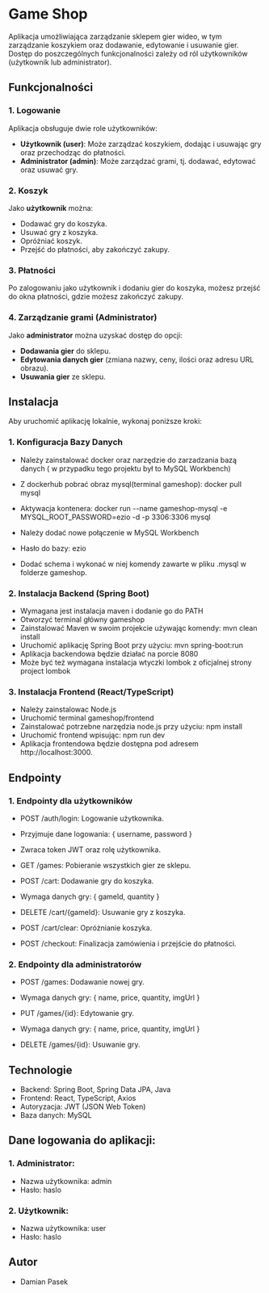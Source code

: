 # Game Shop

Aplikacja umożliwiająca zarządzanie sklepem gier wideo, w tym zarządzanie koszykiem oraz dodawanie, edytowanie i usuwanie gier. Dostęp do poszczególnych funkcjonalności zależy od ról użytkowników (użytkownik lub administrator).

## Funkcjonalności

### 1. Logowanie

Aplikacja obsługuje dwie role użytkowników:

- **Użytkownik (user)**: Może zarządzać koszykiem, dodając i usuwając gry oraz przechodząc do płatności.
- **Administrator (admin)**: Może zarządzać grami, tj. dodawać, edytować oraz usuwać gry.

### 2. Koszyk

Jako **użytkownik** można:

- Dodawać gry do koszyka.
- Usuwać gry z koszyka.
- Opróżniać koszyk.
- Przejść do płatności, aby zakończyć zakupy.

### 3. Płatności

Po zalogowaniu jako użytkownik i dodaniu gier do koszyka, możesz przejść do okna płatności, gdzie możesz zakończyć zakupy.

### 4. Zarządzanie grami (Administrator)

Jako **administrator** można uzyskać dostęp do opcji:

- **Dodawania gier** do sklepu.
- **Edytowania danych gier** (zmiana nazwy, ceny, ilości oraz adresu URL obrazu).
- **Usuwania gier** ze sklepu.

## Instalacja

Aby uruchomić aplikację lokalnie, wykonaj poniższe kroki:

### 1. Konfiguracja Bazy Danych

- Należy zainstalować docker oraz narzędzie do zarzadzania bazą danych ( w przypadku tego projektu był to MySQL Workbench)
- Z dockerhub pobrać obraz mysql(terminal gameshop): docker pull mysql
- Aktywacja kontenera: docker run --name gameshop-mysql -e MYSQL_ROOT_PASSWORD=ezio -d -p 3306:3306 mysql

- Należy dodać nowe połączenie w MySQL Workbench
- Hasło do bazy: ezio
- Dodać schema i wykonać w niej komendy zawarte w pliku .mysql w folderze gameshop.

### 2. Instalacja Backend (Spring Boot)

- Wymagana jest instalacja maven i dodanie go do PATH
- Otworzyć terminal główny gameshop
- Zainstalować Maven w swoim projekcie używając komendy: mvn clean install
- Uruchomić aplikację Spring Boot przy użyciu: mvn spring-boot:run
- Aplikacja backendowa będzie działać na porcie 8080
- Może być też wymagana instalacja wtyczki lombok z oficjalnej strony project lombok

### 3. Instalacja Frontend (React/TypeScript)

- Należy zainstalowac Node.js
- Uruchomić terminal gameshop/frontend
- Zainstalować potrzebne narzędzia node.js przy użyciu: npm install
- Uruchomić frontend wpisując: npm run dev
- Aplikacja frontendowa będzie dostępna pod adresem http://localhost:3000.

## Endpointy

### 1. Endpointy dla użytkowników

- POST /auth/login: Logowanie użytkownika.

- Przyjmuje dane logowania: { username, password }
- Zwraca token JWT oraz rolę użytkownika.
- GET /games: Pobieranie wszystkich gier ze sklepu.

- POST /cart: Dodawanie gry do koszyka.

- Wymaga danych gry: { gameId, quantity }
- DELETE /cart/{gameId}: Usuwanie gry z koszyka.

- POST /cart/clear: Opróżnianie koszyka.

- POST /checkout: Finalizacja zamówienia i przejście do płatności.

### 2. Endpointy dla administratorów

- POST /games: Dodawanie nowej gry.

- Wymaga danych gry: { name, price, quantity, imgUrl }
- PUT /games/{id}: Edytowanie gry.

- Wymaga danych gry: { name, price, quantity, imgUrl }
- DELETE /games/{id}: Usuwanie gry.

## Technologie

- Backend: Spring Boot, Spring Data JPA, Java
- Frontend: React, TypeScript, Axios
- Autoryzacja: JWT (JSON Web Token)
- Baza danych: MySQL

## Dane logowania do aplikacji:

### 1. Administrator:

- Nazwa użytkownika: admin
- Hasło: haslo

### 2. Użytkownik:

- Nazwa użytkownika: user
- Hasło: haslo

## Autor

- Damian Pasek

